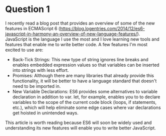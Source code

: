 # Question 1

I recently read a blog post that provides an overview of some of the new features in ECMAScript 6 (https://blog.logentries.com/2014/12/es6-javascript-in-harmony-an-overview-of-new-language-features/).  JavaScript is the language I use the most and I love learning new tools and features that enable me to write better code.  A few features I'm most excited to use are:

- Back-Tick Strings: This new type of string ignores line breaks and enables embedded expression values so that variables can be inserted into strings with less effort.
- Promises:  Although there are many libraries that already provide this functionality, it will be better to have a language standard that doesn't need to be imported in.
- New Variable Declarations: ES6 provides some alternatives to variable declaration in addition to var.  let, for example, enables you to to declare variables to the scope of the current code block (loops, if statements, etc.), which will help eliminate some edge cases where var declarations get hoisted in unintended ways.

This article is worth reading because ES6 will soon be widely used and understanding its new features will enable you to write better JavaScript. 